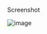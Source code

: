 Screenshot

![image](https://github.com/Vivaldi101/SimpleEditor/assets/104928038/124c3064-557c-4b7d-8ad9-8e99d0a49626)

